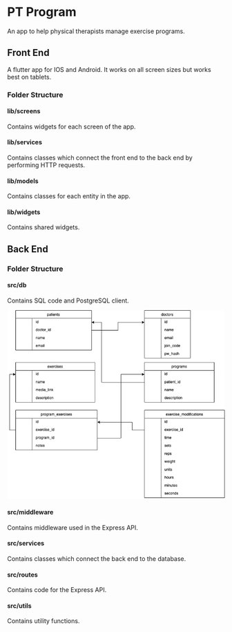 # PT Program

An app to help physical therapists manage exercise programs.

## Front End

A flutter app for IOS and Android. It works on all screen sizes but works best on tablets.

### Folder Structure

#### lib/screens

Contains widgets for each screen of the app.

#### lib/services

Contains classes which connect the front end to the back end by performing HTTP requests.

#### lib/models

Contains classes for each entity in the app.

#### lib/widgets

Contains shared widgets.

## Back End

### Folder Structure

#### src/db

Contains SQL code and PostgreSQL client.

![SQL Architecture](SQL_Architecture.png)

#### src/middleware

Contains middleware used in the Express API.

#### src/services

Contains classes which connect the back end to the database.

#### src/routes

Contains code for the Express API.

#### src/utils

Contains utility functions.
